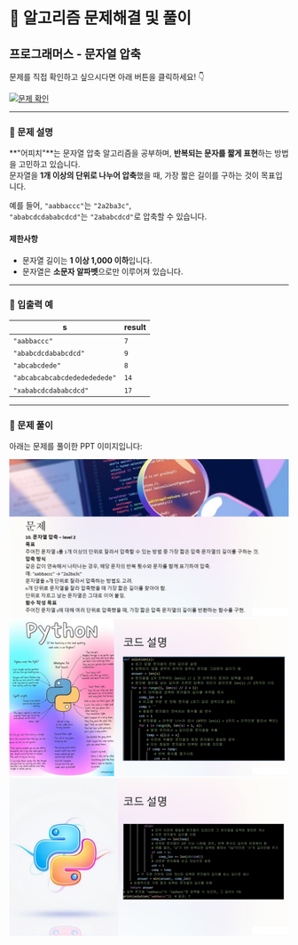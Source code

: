 # 🧩 알고리즘 문제해결 및 풀이

## 프로그래머스 - 문자열 압축

문제를 직접 확인하고 싶으시다면 아래 버튼을 클릭하세요! 👇

[![문제 확인](https://img.shields.io/badge/문제%20확인-%230088CC?style=for-the-badge&logo=google-chrome&logoColor=white)](https://school.programmers.co.kr/learn/courses/30/lessons/60057)

---

### 📌 문제 설명

**"어피치"**는 문자열 압축 알고리즘을 공부하며, **반복되는 문자를 짧게 표현**하는 방법을 고민하고 있습니다.  
문자열을 **1개 이상의 단위로 나누어 압축**했을 때, 가장 짧은 길이를 구하는 것이 목표입니다.

예를 들어, `"aabbaccc"`는 `"2a2ba3c"`,  
`"ababcdcdababcdcd"`는 `"2ababcdcd"`로 압축할 수 있습니다.

#### 제한사항
- 문자열 길이는 **1 이상 1,000 이하**입니다.
- 문자열은 **소문자 알파벳**으로만 이루어져 있습니다.

---

### 🧪 입출력 예

| s                                    | result |
|--------------------------------------|--------|
| `"aabbaccc"`                         | `7`    |
| `"ababcdcdababcdcd"`                 | `9`    |
| `"abcabcdede"`                       | `8`    |
| `"abcabcabcabcdededededede"`         | `14`   |
| `"xababcdcdababcdcd"`                | `17`   |

---

### 📸 문제 풀이

아래는 문제를 풀이한 PPT 이미지입니다:  

![문제 풀이](./img/1.jpg)
![문제 풀이](./img/2.jpg)
![문제 풀이](./img/3.jpg)